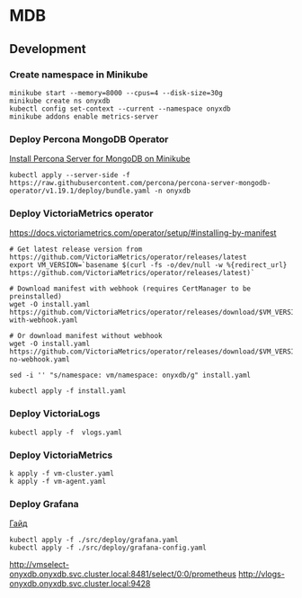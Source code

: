 # MDB

## Development

### Create namespace in Minikube

```shell
minikube start --memory=8000 --cpus=4 --disk-size=30g
minikube create ns onyxdb
kubectl config set-context --current --namespace onyxdb
minikube addons enable metrics-server
```

### Deploy Percona MongoDB Operator

[Install Percona Server for MongoDB on Minikube](https://docs.percona.com/percona-operator-for-mongodb/minikube.html)

```shell
kubectl apply --server-side -f https://raw.githubusercontent.com/percona/percona-server-mongodb-operator/v1.19.1/deploy/bundle.yaml -n onyxdb
```

### Deploy VictoriaMetrics operator

https://docs.victoriametrics.com/operator/setup/#installing-by-manifest 
```shell
# Get latest release version from https://github.com/VictoriaMetrics/operator/releases/latest
export VM_VERSION=`basename $(curl -fs -o/dev/null -w %{redirect_url} https://github.com/VictoriaMetrics/operator/releases/latest)`

# Download manifest with webhook (requires CertManager to be preinstalled)
wget -O install.yaml https://github.com/VictoriaMetrics/operator/releases/download/$VM_VERSION/install-with-webhook.yaml

# Or download manifest without webhook
wget -O install.yaml https://github.com/VictoriaMetrics/operator/releases/download/$VM_VERSION/install-no-webhook.yaml

sed -i '' "s/namespace: vm/namespace: onyxdb/g" install.yaml

kubectl apply -f install.yaml
```

### Deploy VictoriaLogs

```shell
kubectl apply -f  vlogs.yaml
```

### Deploy VictoriaMetrics
```shell
k apply -f vm-cluster.yaml
k apply -f vm-agent.yaml
```

### Deploy Grafana

[Гайд](https://docs.victoriametrics.com/guides/getting-started-with-vm-operator/#)
```shell
kubectl apply -f ./src/deploy/grafana.yaml
kubectl apply -f ./src/deploy/grafana-config.yaml
```

http://vmselect-onyxdb.onyxdb.svc.cluster.local:8481/select/0:0/prometheus
http://vlogs-onyxdb.onyxdb.svc.cluster.local:9428